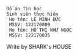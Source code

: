 
    Đồ án Tin học
    Sinh viên thực hiện
     Họ tên: LÊ MINH ĐỨC 
     MSSV: 122170009
     Họ tên: HỒ THỊ NHƯ NGỌC
     MSSV: 122170035
 Write by SHARK's HOUSE
